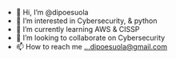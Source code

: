 - 👋 Hi, I’m @dipoesuola
- 👀 I’m interested in Cybersecurity, & python
- 🌱 I’m currently learning AWS & CISSP
- 💞️ I’m looking to collaborate on Cybersecurity
- 📫 How to reach me ...dipoesuola@gmail.com

<!---
dipoesuola/dipoesuola is a ✨ special ✨ repository because its `README.md` (this file) appears on your GitHub profile.
You can click the Preview link to take a look at your changes.
--->
